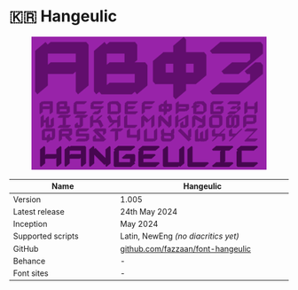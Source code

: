 # 🇰🇷 Hangeulic

<div data-full-width="false"><figure><img src="../../.gitbook/assets/Hangeulic Font Cover landscape.svg" alt=""><figcaption></figcaption></figure></div>

<table><thead><tr><th width="194">Name</th><th width="314">Hangeulic</th></tr></thead><tbody><tr><td>Version</td><td>1.005</td></tr><tr><td>Latest release</td><td>24th May 2024</td></tr><tr><td>Inception</td><td>May 2024</td></tr><tr><td>Supported scripts</td><td>Latin, NewEng <em>(no diacritics yet)</em> </td></tr><tr><td>GitHub</td><td><a href="https://github.com/fazzaan/font-hangeulic">github.com/fazzaan/font-hangeulic</a></td></tr><tr><td>Behance</td><td>-</td></tr><tr><td>Font sites</td><td>-</td></tr></tbody></table>
